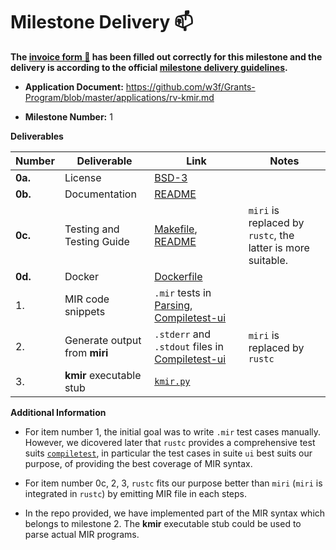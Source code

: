 # Milestone Delivery :mailbox:

**The [invoice form :pencil:](https://docs.google.com/forms/d/e/1FAIpQLSfmNYaoCgrxyhzgoKQ0ynQvnNRoTmgApz9NrMp-hd8mhIiO0A/viewform) has been filled out correctly for this milestone and the delivery is according to the official [milestone delivery guidelines](https://github.com/w3f/Grants-Program/blob/master/docs/Support%20Docs/milestone-deliverables-guidelines.md).**

- **Application Document:** https://github.com/w3f/Grants-Program/blob/master/applications/rv-kmir.md

- **Milestone Number:** 1

**Deliverables**

| Number  | Deliverable                   | Link                                                                                                                                                                                                                                                                                       | Notes                                                       |
| ------- | ----------------------------- | ------------------------------------------------------------------------------------------------------------------------------------------------------------------------------------------------------------------------------------------------------------------------------------------ | ----------------------------------------------------------- |
| **0a.** | License                       | [BSD-3](https://github.com/runtimeverification/mir-semantics/blob/master/LICENSE)                                                                                                                                                                                                          |
| **0b.** | Documentation                 | [README](https://github.com/runtimeverification/mir-semantics/blob/milestone1-delivery/README.md)                                                                                                                                                                                          |
| **0c.** | Testing and Testing Guide     | [Makefile](https://github.com/runtimeverification/mir-semantics/blob/milestone1-delivery/kmir/Makefile), [README](https://github.com/runtimeverification/mir-semantics/blob/milestone1-delivery/kmir/README.md)                                                                            | `miri` is replaced by `rustc`, the latter is more suitable. |
| **0d.** | Docker                        | [Dockerfile](https://github.com/runtimeverification/mir-semantics/blob/milestone1-delivery/Dockerfile)                                                                                                                                                                                     |
| 1.      | MIR code snippets             | `.mir` tests in [Parsing](https://github.com/runtimeverification/mir-semantics/tree/milestone1-delivery/kmir/src/tests/integration/test-data/parsing), [Compiletest-ui](https://github.com/runtimeverification/mir-semantics-compiletest/tree/9251b00e38504a6f1279b0ca9f81b90b4964080d/ui) |
| 2.      | Generate output from **miri** | `.stderr` and `.stdout` files in [Compiletest-ui](https://github.com/runtimeverification/mir-semantics-compiletest/tree/9251b00e38504a6f1279b0ca9f81b90b4964080d/ui)                                                                                                                       | `miri` is replaced by `rustc`                               |
| 3.      | **kmir** executable stub      | [`kmir.py`](https://github.com/runtimeverification/mir-semantics/blob/milestone1-delivery/kmir/src/kmir/kmir.py)                                                                                                                                                                           |

**Additional Information**

- For item number 1, the initial goal was to write `.mir` test cases manually. However, we dicovered later that `rustc` provides a comprehensive test suits [`compiletest`](https://rustc-dev-guide.rust-lang.org/tests/compiletest.html), in particular the test cases in suite
  `ui` best suits our purpose, of providing the best coverage of MIR syntax.

- For item number 0c, 2, 3, `rustc` fits our purpose better than `miri` (`miri` is integrated in `rustc`) by emitting MIR file in each steps.

- In the repo provided, we have implemented part of the MIR syntax which belongs to milestone 2. The **kmir** executable stub could be used to parse actual MIR programs.
